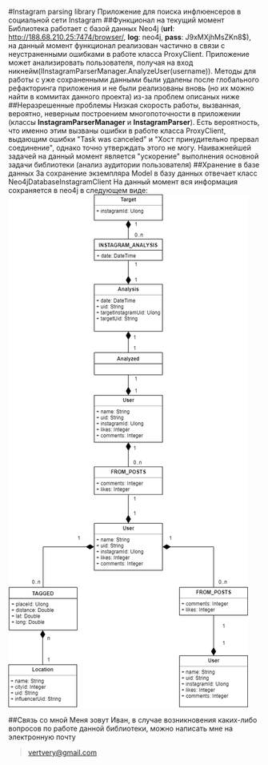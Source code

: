 #Instagram parsing library
Приложение для поиска инфлюенсеров в социальной сети Instagram
##Функционал на текущий момент
Библиотека работает с базой данных Neo4j (**url**: http://188.68.210.25:7474/browser/, **log**: neo4j, **pass**: J9xMXjhMsZKn8$),
на данный момент функционал реализован частично в связи с неустраненными ошибками в работе класса ProxyClient. 
Приложение может анализировать пользователя, получая на вход никнейм(IInstagramParserManager.AnalyzeUser(username)). 
Методы для работы с уже сохраненными данными были удалены после глобального рефакторинга приложения и не были реализованы вновь (но их можно найти в коммитах данного проекта) из-за проблем описаных ниже
##Неразрешенные проблемы
Низкая скорость работы, вызванная, вероятно, неверным построением многопоточности в приложении (классы **InstagramParserManager** и **InstagramParser**).
Есть вероятность, что именно этим вызваны ошибки в работе класса ProxyClient, выдающим ошибки "Task was canceled" и "Хост принудительно прервал соединение", однако точно утверждать этого не могу.
Наиважнейшей задачей на данный момент является "ускорение" выполнения основной задачи библиотеки (анализ аудитории пользователя)
##Хранение в базе данных
За сохранение экземпляра Model в базу данных отвечает класс Neo4jDatabaseInstagramClient 
На данный момент вся информация сохраняется в neo4j в следующем виде:
![Diagram](Neo4jDiagram.png)  

##Связь со мной
Меня зовут Иван, в случае возникновения каких-либо вопросов по работе данной библиотеки, можно написать мне на электронную почту  
> vertvery@gmail.com

